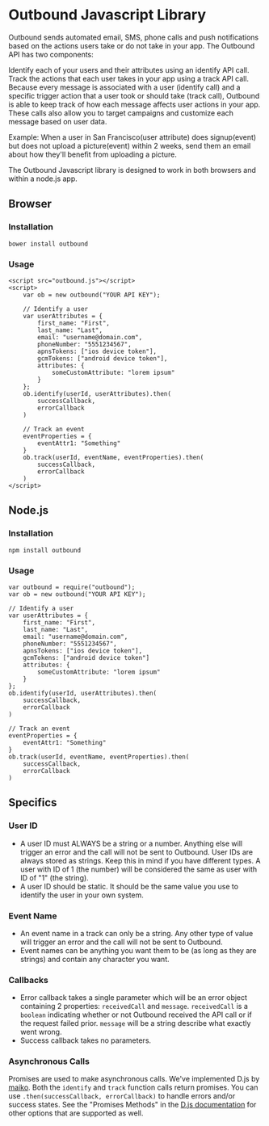 # Outbound Javascript Library
Outbound sends automated email, SMS, phone calls and push notifications based on the actions users take or do not take in your app. The Outbound API has two components:

Identify each of your users and their attributes using an identify API call.
Track the actions that each user takes in your app using a track API call.
Because every message is associated with a user (identify call) and a specific trigger action that a user took or should take (track call), Outbound is able to keep track of how each message affects user actions in your app. These calls also allow you to target campaigns and customize each message based on user data.

Example: When a user in San Francisco(user attribute) does signup(event) but does not upload a picture(event) within 2 weeks, send them an email about how they'll benefit from uploading a picture.

The Outbound Javascript library is designed to work in both browsers and within a node.js app.

## Browser
### Installation

    bower install outbound

### Usage

    <script src="outbound.js"></script>
    <script>
        var ob = new outbound("YOUR API KEY");

        // Identify a user
        var userAttributes = {
            first_name: "First",
            last_name: "Last",
            email: "username@domain.com",
            phoneNumber: "5551234567",
            apnsTokens: ["ios device token"],
            gcmTokens: ["android device token"],
            attributes: {
                someCustomAttribute: "lorem ipsum"
            }
        };
        ob.identify(userId, userAttributes).then(
            successCallback,
            errorCallback
        )

        // Track an event
        eventProperties = {
            eventAttr1: "Something"
        }
        ob.track(userId, eventName, eventProperties).then(
            successCallback,
            errorCallback
        )
    </script>

## Node.js
### Installation

    npm install outbound

### Usage

    var outbound = require("outbound");
    var ob = new outbound("YOUR API KEY");

    // Identify a user
    var userAttributes = {
        first_name: "First",
        last_name: "Last",
        email: "username@domain.com",
        phoneNumber: "5551234567",
        apnsTokens: ["ios device token"],
        gcmTokens: ["android device token"]
        attributes: {
            someCustomAttribute: "lorem ipsum"
        }
    };
    ob.identify(userId, userAttributes).then(
        successCallback,
        errorCallback
    )

    // Track an event
    eventProperties = {
        eventAttr1: "Something"
    }
    ob.track(userId, eventName, eventProperties).then(
        successCallback,
        errorCallback
    )

## Specifics
### User ID
- A user ID must ALWAYS be a string or a number. Anything else will trigger an error and the call will not be sent to Outbound. User IDs are always stored as strings. Keep this in mind if you have different types. A user with ID of 1 (the number) will be considered the same as user with ID of "1" (the string).
- A user ID should be static. It should be the same value you use to identify the user in your own system.

### Event Name
- An event name in a track can only be a string. Any other type of value will trigger an error and the call will not be sent to Outbound.
- Event names can be anything you want them to be (as long as they are strings) and contain any character you want.

### Callbacks
- Error callback takes a single parameter which will be an error object containing 2 properties: `receivedCall` and `message`. `receivedCall` is a `boolean` indicating whether or not Outbound received the API call or if the request failed prior. `message` will be a string describe what exactly went wrong.
- Success callback takes no parameters.

### Asynchronous Calls
Promises are used to make asynchronous calls. We've implemented D.js by [maiko](http://malko.github.io/D.js/). Both the `identify` and `track` function calls return promises. You can use `.then(successCallback, errorCallback)` to handle errors and/or success states. See the "Promises Methods" in the [D.js documentation](http://malko.github.io/D.js/) for other options that are supported as well.
